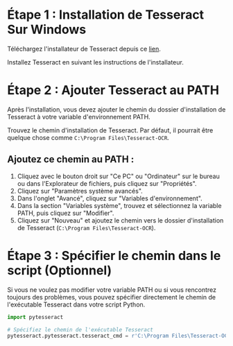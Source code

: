 # Étape 1 : Installation de Tesseract Sur Windows

Téléchargez l'installateur de Tesseract depuis ce [lien](https://github.com/UB-Mannheim/tesseract/wiki).

Installez Tesseract en suivant les instructions de l'installateur.

# Étape 2 : Ajouter Tesseract au PATH

Après l'installation, vous devez ajouter le chemin du dossier d'installation de Tesseract à votre variable d'environnement PATH.

Trouvez le chemin d'installation de Tesseract. Par défaut, il pourrait être quelque chose comme `C:\Program Files\Tesseract-OCR`.

## Ajoutez ce chemin au PATH :

1. Cliquez avec le bouton droit sur "Ce PC" ou "Ordinateur" sur le bureau ou dans l'Explorateur de fichiers, puis cliquez sur "Propriétés".
2. Cliquez sur "Paramètres système avancés".
3. Dans l'onglet "Avancé", cliquez sur "Variables d'environnement".
4. Dans la section "Variables système", trouvez et sélectionnez la variable PATH, puis cliquez sur "Modifier".
5. Cliquez sur "Nouveau" et ajoutez le chemin vers le dossier d'installation de Tesseract (`C:\Program Files\Tesseract-OCR`).

# Étape 3 : Spécifier le chemin dans le script (Optionnel)

Si vous ne voulez pas modifier votre variable PATH ou si vous rencontrez toujours des problèmes, vous pouvez spécifier directement le chemin de l'exécutable Tesseract dans votre script Python.

```python
import pytesseract

# Spécifiez le chemin de l'exécutable Tesseract
pytesseract.pytesseract.tesseract_cmd = r'C:\Program Files\Tesseract-OCR\tesseract.exe'
